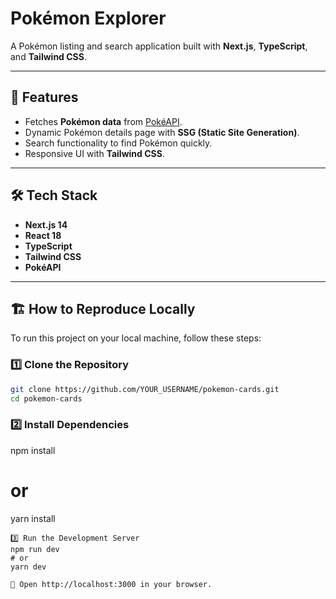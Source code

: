 # Pokémon Explorer

A Pokémon listing and search application built with **Next.js**, **TypeScript**, and **Tailwind CSS**.

---

## 🚀 Features
- Fetches **Pokémon data** from [PokéAPI](https://pokeapi.co/).
- Dynamic Pokémon details page with **SSG (Static Site Generation)**.
- Search functionality to find Pokémon quickly.
- Responsive UI with **Tailwind CSS**.

---

## 🛠️ **Tech Stack**
- **Next.js 14**
- **React 18**
- **TypeScript**
- **Tailwind CSS**
- **PokéAPI**

---

## 🏗️ **How to Reproduce Locally**
To run this project on your local machine, follow these steps:

### 1️⃣ **Clone the Repository**
```sh
git clone https://github.com/YOUR_USERNAME/pokemon-cards.git
cd pokemon-cards
```
### 2️⃣ Install Dependencies
npm install
# or
yarn install

```
3️⃣ Run the Development Server
npm run dev
# or
yarn dev

🔗 Open http://localhost:3000 in your browser.
